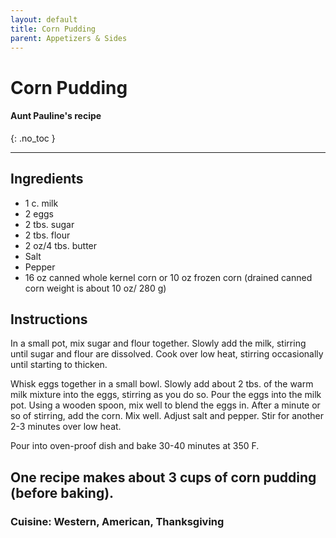 ```yaml
---
layout: default
title: Corn Pudding
parent: Appetizers & Sides
---
```


# Corn Pudding
#### Aunt Pauline's recipe
{: .no_toc }

---

## Ingredients
<ul>
	<li>1 c. milk</li>
	<li>2 eggs</li>
	<li>2 tbs. sugar</li>
	<li>2 tbs. flour</li>
	<li>2 oz/4 tbs. butter</li>
	<li>Salt</li>
	<li>Pepper</li>
	<li>16 oz canned whole kernel corn or 10 oz frozen corn (drained canned corn weight is about 10 oz/ 280 g)</li>
</ul>

## Instructions
In a small pot, mix sugar and flour together. Slowly add the milk, stirring until sugar and flour are dissolved. Cook over low heat, stirring occasionally until starting to thicken. 

Whisk eggs together in a small bowl. Slowly add about 2 tbs. of the warm milk mixture into the eggs, stirring as you do so. Pour the eggs into the milk pot. Using a wooden spoon, mix well to blend the eggs in. After a minute or so of stirring, add the corn. Mix well. Adjust salt and pepper. Stir for another 2-3 minutes over low heat. 

Pour into oven-proof dish and bake 30-40 minutes at 350 F.

One recipe makes about 3 cups of corn pudding (before baking). 
--- 

### Cuisine: Western, American, Thanksgiving